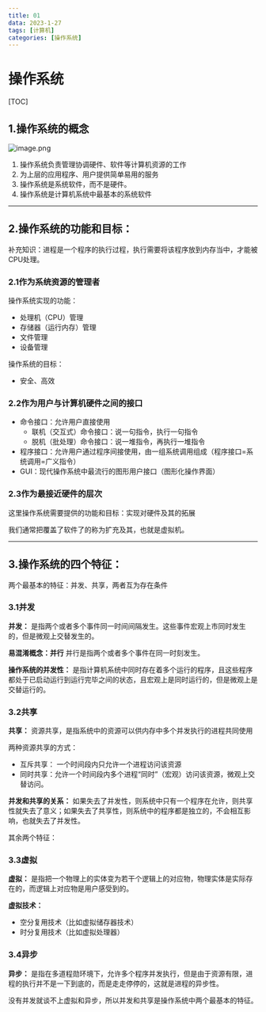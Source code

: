 ```yaml
---
title: 01
data: 2023-1-27
tags: [计算机]
categories: [操作系统]
---
```


# 操作系统

[TOC]

## 1.操作系统的概念

![image.png](https://p6-juejin.byteimg.com/tos-cn-i-k3u1fbpfcp/c08bb3bfc50145758d71c496185def9d~tplv-k3u1fbpfcp-watermark.image?)

1. 操作系统负责管理协调硬件、软件等计算机资源的工作
2. 为上层的应用程序、用户提供简单易用的服务
3. 操作系统是系统软件，而不是硬件。
4. 操作系统是计算机系统中最基本的系统软件

****

## 2.操作系统的功能和目标：

补充知识：进程是一个程序的执行过程，执行需要将该程序放到内存当中，才能被CPU处理。

### 2.1作为系统资源的管理者

操作系统实现的功能：

- 处理机（CPU）管理
- 存储器（运行内存）管理
- 文件管理
- 设备管理

操作系统的目标：

- 安全、高效

### 2.2作为用户与计算机硬件之间的接口

- 命令接口：允许用户直接使用
  - 联机（交互式）命令接口：说一句指令，执行一句指令
  - 脱机（批处理）命令接口：说一堆指令，再执行一堆指令
- 程序接口：允许用户通过程序间接使用，由一组系统调用组成（程序接口=系统调用=广义指令）
- GUI：现代操作系统中最流行的图形用户接口（图形化操作界面）

### 2.3作为最接近硬件的层次

这里操作系统需要提供的功能和目标：实现对硬件及其的拓展

我们通常把覆盖了软件了的称为扩充及其，也就是虚拟机。

****

## 3.操作系统的四个特征：

两个最基本的特征：并发、共享，两者互为存在条件

### 3.1并发

**并发：** 是指两个或者多个事件同一时间间隔发生。这些事件宏观上市同时发生的，但是微观上交替发生的。

**易混淆概念：并行** 并行是指两个或者多个事件在同一时刻发生。

**操作系统的并发性：** 是指计算机系统中同时存在着多个运行的程序，且这些程序都处于已启动运行到运行完毕之间的状态，且宏观上是同时运行的，但是微观上是交替运行的。

### 3.2共享

**共享：** 资源共享，是指系统中的资源可以供内存中多个并发执行的进程共同使用

两种资源共享的方式：

- 互斥共享： 一个时间段内只允许一个进程访问该资源
- 同时共享：允许一个时间段内多个进程“同时”（宏观）访问该资源，微观上交替访问。

**并发和共享的关系：** 如果失去了并发性，则系统中只有一个程序在允许，则共享性就失去了意义；如果失去了共享性，则系统中的程序都是独立的，不会相互影响，也就失去了并发性。

其余两个特征：

### 3.3虚拟

**虚拟：** 是指把一个物理上的实体变为若干个逻辑上的对应物，物理实体是实际存在的，而逻辑上对应物是用户感受到的。

**虚拟技术：**

- 空分复用技术（比如虚拟储存器技术）
- 时分复用技术（比如虚拟处理器）

### 3.4异步

**异步：** 是指在多道程勋环境下，允许多个程序并发执行，但是由于资源有限，进程的执行并不是一下到底的，而是走走停停的，这就是进程的异步性。

没有并发就谈不上虚拟和异步，所以并发和共享是操作系统中两个最基本的特征。